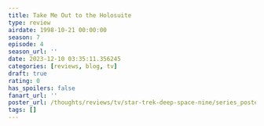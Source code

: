 ```yaml
---
title: Take Me Out to the Holosuite
type: review
airdate: 1998-10-21 00:00:00
season: 7
episode: 4
season_url: ''
date: 2023-12-10 03:35:11.356245
categories: [reviews, blog, tv]
draft: true
rating: 0
has_spoilers: false
fanart_url: ''
poster_url: /thoughts/reviews/tv/star-trek-deep-space-nine/series_poster.jpg
tags: []
---
```


